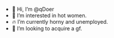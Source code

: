 - 👋 Hi, I’m @qDoer
- 👀 I’m interested in hot women.
- 🔥 I’m currently horny and unemployed.
- 💞️ I’m looking to acquire a gf.

